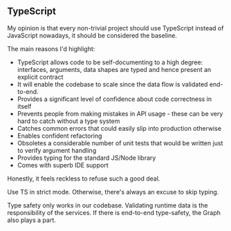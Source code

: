 ## TypeScript

My opinion is that every non-trivial project should use TypeScript instead of JavaScript nowadays, it should be considered the baseline.

The main reasons I'd highlight:

* TypeScript allows code to be self-documenting to a high degree: interfaces, arguments, data shapes are typed and hence present an explicit contract
* It will enable the codebase to scale since the data flow is validated end-to-end.
* Provides a significant level of confidence about code correctness in itself
* Prevents people from making mistakes in API usage - these can be very hard to catch without a type system
* Catches common errors that could easily slip into production otherwise
* Enables confident refactoring
* Obsoletes a considerable number of unit tests that would be written just to verify argument handling
* Provides typing for the standard JS/Node library
* Comes with superb IDE support

Honestly, it feels reckless to refuse such a good deal.

Use TS in strict mode. Otherwise, there's always an excuse to skip typing.

Type safety only works in our codebase. Validating runtime data is the responsibility of the services. If there is end-to-end type-safety, the Graph also plays a part.
